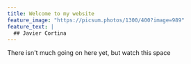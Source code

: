```yaml
---
title: Welcome to my website
feature_image: "https://picsum.photos/1300/400?image=989"
feature_text: |
  ## Javier Cortina
---
```


There isn't much going on here yet, but watch this space
